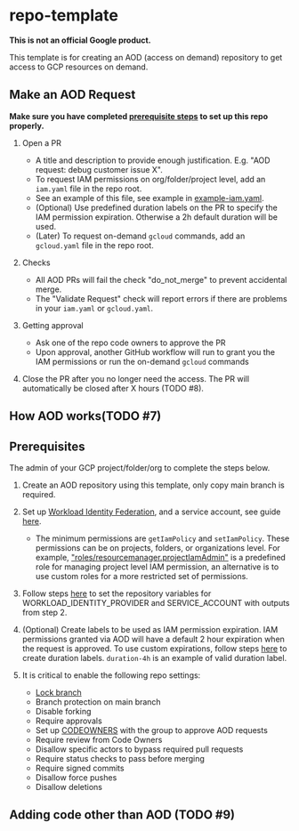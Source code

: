 # repo-template

**This is not an official Google product.**

This template is for creating an AOD (access on demand) repository to get access
to GCP resources on demand.

## Make an AOD Request

**Make sure you have completed
[prerequisite steps](https://github.com/abcxyz/aod-template/blob/main/README.md#prerequisites)
to set up this repo properly.**

1.  Open a PR

    -   A title and description to provide enough justification. E.g. "AOD
        request: debug customer issue X".
    -   To request IAM permissions on org/folder/project level, add an
        `iam.yaml` file in the repo root.
    -   See an example of this file, see example in
        [example-iam.yaml](https://github.com/abcxyz/aod-template/blob/main/example-iam.yaml).
    -   (Optional) Use predefined duration labels on the PR to specify the IAM
        permission expiration. Otherwise a 2h default duration will be used.
    -   (Later) To request on-demand `gcloud` commands, add an `gcloud.yaml`
        file in the repo root.

2.  Checks

    -   All AOD PRs will fail the check "do_not_merge" to prevent accidental
        merge.
    -   The "Validate Request" check will report errors if there are problems in
        your `iam.yaml` or `gcloud.yaml`.

3.  Getting approval

    -   Ask one of the repo code owners to approve the PR
    -   Upon approval, another GitHub workflow will run to grant you the IAM
        permissions or run the on-demand `gcloud` commands

4.  Close the PR after you no longer need the access. The PR will automatically
    be closed after X hours (TODO #8).

## How AOD works(TODO #7)

## Prerequisites

The admin of your GCP project/folder/org to complete the steps below.

1.  Create an AOD repository using this template, only copy main branch is
    required.

2.  Set up
    [Workload Identity Federation](https://cloud.google.com/iam/docs/workload-identity-federation),
    and a service account, see guide
    [here](https://github.com/google-github-actions/auth#setting-up-workload-identity-federation).

    -   The minimum permissions are `getIamPolicy` and `setIamPolicy`. These
        permissions can be on projects, folders, or organizations level. For
        example,
        ["roles/resourcemanager.projectIamAdmin"](https://cloud.google.com/resource-manager/docs/access-control-proj#resourcemanager.projectIamAdmin)
        is a predefined role for managing project level IAM permission, an
        alternative is to use custom roles for a more restricted set of
        permissions.

3.  Follow steps
    [here](https://docs.github.com/en/actions/learn-github-actions/variables#creating-configuration-variables-for-a-repository)
    to set the repository variables for WORKLOAD_IDENTITY_PROVIDER and
    SERVICE_ACCOUNT with outputs from step 2.

4.  (Optional) Create labels to be used as IAM permission expiration. IAM
    permissions granted via AOD will have a default 2 hour expiration when the
    request is approved. To use custom expirations, follow steps
    [here](https://docs.github.com/en/issues/using-labels-and-milestones-to-track-work/managing-labels#creating-a-label)
    to create duration labels. `duration-4h` is an example of valid duration
    label.

5.  It is critical to enable the following repo settings:

    -   [Lock branch](https://docs.github.com/en/repositories/configuring-branches-and-merges-in-your-repository/managing-protected-branches/about-protected-branches#lock-branch)
    -   Branch protection on main branch
    -   Disable forking
    -   Require approvals
    -   Set up [CODEOWNERS](https://docs.github.com/en/repositories/managing-your-repositorys-settings-and-features/customizing-your-repository/about-code-owners) with the group to approve AOD requests
    -   Require review from Code Owners
    -   Disallow specific actors to bypass required pull requests
    -   Require status checks to pass before merging
    -   Require signed commits
    -   Disallow force pushes
    -   Disallow deletions

## Adding code other than AOD (TODO #9)
